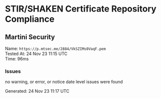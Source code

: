 # STIR/SHAKEN Certificate Repository Compliance

## Martini Security

Name: `https://p.mtsec.me/2884/VkSZIMs0VaqF.pem`\
Tested At: 24 Nov 23 11:15 UTC\
Time: 96ms

### Issues

no warning, or error, or notice date level issues were found

Generated: 24 Nov 23 11:17 UTC